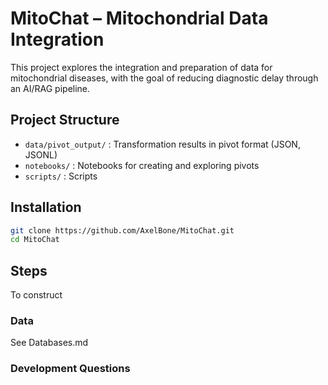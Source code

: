# MitoChat – Mitochondrial Data Integration

This project explores the integration and preparation of data for mitochondrial diseases,
with the goal of reducing diagnostic delay through an AI/RAG pipeline.

## Project Structure

* `data/pivot_output/` : Transformation results in pivot format (JSON, JSONL)
* `notebooks/` : Notebooks for creating and exploring pivots
* `scripts/` : Scripts

## Installation

```bash
git clone https://github.com/AxelBone/MitoChat.git
cd MitoChat
```

## Steps
To construct


### Data
See Databases.md


### Development Questions


